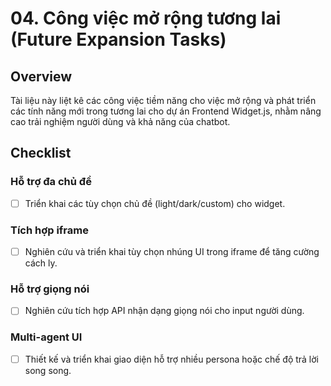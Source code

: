 # 04. Công việc mở rộng tương lai (Future Expansion Tasks)

## Overview

Tài liệu này liệt kê các công việc tiềm năng cho việc mở rộng và phát triển các tính năng mới trong tương lai cho dự án Frontend Widget.js, nhằm nâng cao trải nghiệm người dùng và khả năng của chatbot.

## Checklist

### Hỗ trợ đa chủ đề

- [ ] Triển khai các tùy chọn chủ đề (light/dark/custom) cho widget.

### Tích hợp iframe

- [ ] Nghiên cứu và triển khai tùy chọn nhúng UI trong iframe để tăng cường cách ly.

### Hỗ trợ giọng nói

- [ ] Nghiên cứu tích hợp API nhận dạng giọng nói cho input người dùng.

### Multi-agent UI

- [ ] Thiết kế và triển khai giao diện hỗ trợ nhiều persona hoặc chế độ trả lời song song.
